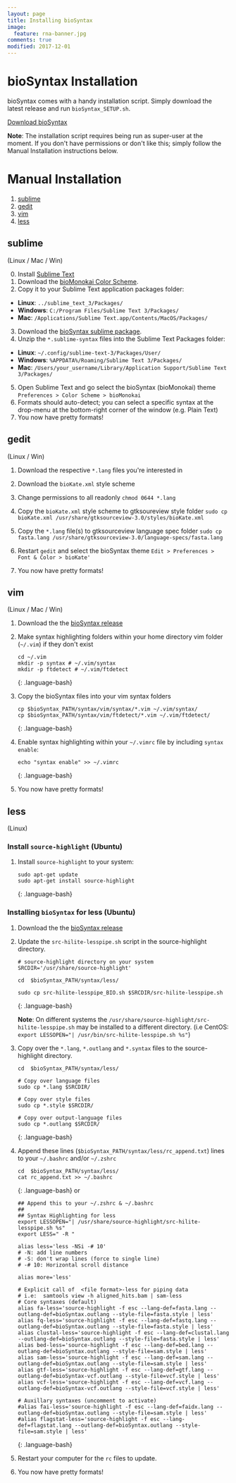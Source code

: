 ```yaml
---
layout: page
title: Installing bioSyntax
image:
  feature: rna-banner.jpg
comments: true
modified: 2017-12-01
---
```

# bioSyntax Installation

bioSyntax comes with a handy installation script. Simply download the latest release and run `bioSyntax_SETUP.sh`. 

<a href="{{ site.owner.release }}"><span class="btn btn-danger">Download bioSyntax</span></a>

**Note**: The installation script requires being run as super-user at the moment. If you don't have permissions or don't like this; simply follow the Manual Installation instructions below.


# Manual Installation

1. [sublime](#sublime)
2. [gedit](#gedit)
3. [vim](#vim)
4. [less](#less)

## sublime
(Linux / Mac / Win)

0. Install [Sublime Text](http://www.sublimetext.com/)
1. Download the [bioMonokai Color Scheme](https://github.com/ababaian/bioSyntax/blob/master/dev/theme/sublime/Color%20Scheme%20-%20bioSyntax.sublime-package).
2. Copy it to your Sublime Text application packages folder:
- **Linux**: `../sublime_text_3/Packages/`
- **Windows**: `C:/Program Files/Sublime Text 3/Packages/`
- **Mac**: `/Applications/Sublime Text.app/Contents/MacOS/Packages/`
3. Download the [bioSyntax sublime package](https://github.com/ababaian/bioSyntax/blob/master/syntax/bioSyntax_sublime_RELEASE.zip).
4. Unzip the `*.sublime-syntax` files into the Sublime Text Packages folder:
- **Linux**: `~/.config/sublime-text-3/Packages/User/`
- **Windows**: `%APPDATA%/Roaming/Sublime Text 3/Packages/`
- **Mac**: `/Users/your_username/Library/Application Support/Sublime Text 3/Packages/`
5. Open Sublime Text and go select the bioSyntax (bioMonokai) theme
`Preferences > Color Scheme > bioMonokai`
6. Formats should auto-detect; you can select a specific syntax at the drop-menu at the bottom-right corner of the window (e.g. Plain Text)
7. You now have pretty formats!

## gedit
(Linux / Win)
1. Download the respective `*.lang` files you're interested in

2. Download the `bioKate.xml` style scheme
 
3. Change permissions to all readonly
	`chmod 0644 *.lang`

4. Copy the `bioKate.xml` style scheme to gtksoureview style folder
	`sudo cp bioKate.xml /usr/share/gtksourceview-3.0/styles/bioKate.xml`

5. Copy the `*.lang` file(s) to gtksourceview language spec folder
	`sudo cp fasta.lang /usr/share/gtksourceview-3.0/language-specs/fasta.lang`

6. Restart `gedit` and select the bioSyntax theme
	`Edit > Preferences > Font & Color > bioKate'`
7.  You now have pretty formats!

## vim
(Linux / Mac / Win)

1. Download the the [bioSyntax release](https://github.com/ababaian/bioSyntax/archive/master.zip)

2. Make syntax highlighting folders within your home directory vim folder (`~/.vim`) if they don't exist

	```
	cd ~/.vim
	mkdir -p syntax # ~/.vim/syntax
	mkdir -p ftdetect # ~/.vim/ftdetect
	```
	{: .language-bash}

3. Copy the bioSyntax files into your vim syntax folders

	```
	cp $bioSyntax_PATH/syntax/vim/syntax/*.vim ~/.vim/syntax/
	cp $bioSyntax_PATH/syntax/vim/ftdetect/*.vim ~/.vim/ftdetect/
	```
	{: .language-bash}

4. Enable syntax highlighting within your `~/.vimrc` file by including `syntax enable`:

	```
	echo "syntax enable" >> ~/.vimrc
	```
	{: .language-bash}

5.  You now have pretty formats!


## less
(Linux)

### Install `source-highlight` (Ubuntu)

1. Install `source-highlight` to your system:

	```
	sudo apt-get update
	sudo apt-get install source-highlight
	```
	{: .language-bash}

### Installing `bioSyntax` for less (Ubuntu)

1. Download the the [bioSyntax release](https://github.com/ababaian/bioSyntax/archive/master.zip)

2. Update the `src-hilite-lesspipe.sh` script in the source-highlight directory.

	```
	# source-highlight directory on your system
	SRCDIR='/usr/share/source-highlight'

	cd  $bioSyntax_PATH/syntax/less/

	sudo cp src-hilite-lesspipe_BIO.sh $SRCDIR/src-hilite-lesspipe.sh
	```
	{: .language-bash}

	**Note**: On different systems the `/usr/share/source-highlight/src-hilite-lesspipe.sh` may be installed to a different directory. (i.e CentOS: `export LESSOPEN="| /usr/bin/src-hilite-lesspipe.sh %s"`)

3. Copy over the `*.lang`, `*.outlang` and `*.syntax` files to the source-highlight directory.

	```
	cd  $bioSyntax_PATH/syntax/less/

	# Copy over language files
	sudo cp *.lang $SRCDIR/

	# Copy over style files
	sudo cp *.style $SRCDIR/

	# Copy over output-language files
	sudo cp *.outlang $SRCDIR/
	```
	{: .language-bash}

4. Append these lines (`$bioSyntax_PATH/syntax/less/rc_append.txt`) lines to your `~/.bashrc` and/or `~/.zshrc` 


	```
	cd  $bioSyntax_PATH/syntax/less/
	cat rc_append.txt >> ~/.bashrc
	```
	{: .language-bash}
	or
	```
	## Append this to your ~/.zshrc & ~/.bashrc
	##
	## Syntax Highlighting for less
	export LESSOPEN="| /usr/share/source-highlight/src-hilite-lesspipe.sh %s"
	export LESS=" -R "

	alias less='less -NSi -# 10'
	# -N: add line numbers
	# -S: don't wrap lines (force to single line)
	# -# 10: Horizontal scroll distance

	alias more='less'

	# Explicit call of  <file format>-less for piping data
	# i.e:  samtools view -h aligned_hits.bam | sam-less
	# Core syntaxes (default)
	alias fa-less='source-highlight -f esc --lang-def=fasta.lang --outlang-def=bioSyntax.outlang --style-file=fasta.style | less'
	alias fq-less='source-highlight -f esc --lang-def=fastq.lang --outlang-def=bioSyntax.outlang --style-file=fasta.style | less'
	alias clustal-less='source-highlight -f esc --lang-def=clustal.lang --outlang-def=bioSyntax.outlang --style-file=fasta.style | less'
	alias bed-less='source-highlight -f esc --lang-def=bed.lang --outlang-def=bioSyntax.outlang --style-file=sam.style | less'
	alias sam-less='source-highlight -f esc --lang-def=sam.lang --outlang-def=bioSyntax.outlang --style-file=sam.style | less'
	alias gtf-less='source-highlight -f esc --lang-def=gtf.lang --outlang-def=bioSyntax-vcf.outlang --style-file=vcf.style | less'
	alias vcf-less='source-highlight -f esc --lang-def=vcf.lang --outlang-def=bioSyntax-vcf.outlang --style-file=vcf.style | less'

	# Auxillary syntaxes (uncomment to activate)
	#alias fai-less='source-highlight -f esc --lang-def=faidx.lang --outlang-def=bioSyntax.outlang --style-file=sam.style | less'
	#alias flagstat-less='source-highlight -f esc --lang-def=flagstat.lang --outlang-def=bioSyntax.outlang --style-file=sam.style | less'
	```
	{: .language-bash}

5. Restart your computer for the `rc` files to update.

6. You now have pretty formats!
